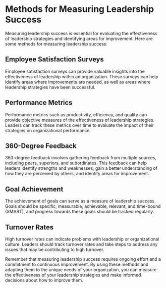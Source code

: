 Methods for Measuring Leadership Success
=================================================================================

Measuring leadership success is essential for evaluating the effectiveness of leadership strategies and identifying areas for improvement. Here are some methods for measuring leadership success:

Employee Satisfaction Surveys
-----------------------------

Employee satisfaction surveys can provide valuable insights into the effectiveness of leadership within an organization. These surveys can help identify areas where improvements are needed, as well as areas where leadership strategies have been successful.

Performance Metrics
-------------------

Performance metrics such as productivity, efficiency, and quality can provide objective measures of the effectiveness of leadership strategies. Leaders can track these metrics over time to evaluate the impact of their strategies on organizational performance.

360-Degree Feedback
-------------------

360-degree feedback involves gathering feedback from multiple sources, including peers, superiors, and subordinates. This feedback can help leaders identify strengths and weaknesses, gain a better understanding of how they are perceived by others, and identify areas for improvement.

Goal Achievement
----------------

The achievement of goals can serve as a measure of leadership success. Goals should be specific, measurable, achievable, relevant, and time-bound (SMART), and progress towards these goals should be tracked regularly.

Turnover Rates
--------------

High turnover rates can indicate problems with leadership or organizational culture. Leaders should track turnover rates and take steps to address any issues that may be contributing to high turnover.

Remember that measuring leadership success requires ongoing effort and a commitment to continuous improvement. By using these methods and adapting them to the unique needs of your organization, you can measure the effectiveness of your leadership strategies and make informed decisions about how to improve them.
